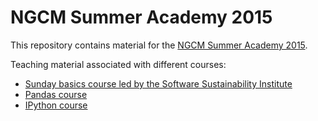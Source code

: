 # NGCM Summer Academy 2015

This repository contains material for the [NGCM Summer Academy 2015](http://ngcm.soton.ac.uk/summer-academy/).

Teaching material associated with different courses:

* [Sunday basics course led by the Software Sustainability Institute](https://github.com/softwaresaved/NGCMGSoton-2015-06-21) 
* [Pandas course](https://github.com/fonnesbeck/ngcm_pandas_course)
* [IPython course](https://github.com/jupyter/ngcm-tutorial)
